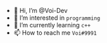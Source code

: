 - 👋 Hi, I’m @Voi-Dev
- 👀 I’m interested in `programming`
- 🌱 I’m currently learning `c++`
- 📫 How to reach me `Voi#9991`

<!---
Voi-Dev/Voi-Dev is a ✨ special ✨ repository because its `README.md` (this file) appears on your GitHub profile.
You can click the Preview link to take a look at your changes.
--->
